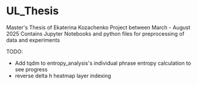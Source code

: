 # UL_Thesis
Master's Thesis of Ekaterina Kozachenko
Project between March - August 2025
Contains Jupyter Notebooks and python files for preprocessing of data and experiments

TODO:
- Add tqdm to entropy_analysis's individual phrase entropy calculation to see progress
- reverse delta h heatmap layer indexing